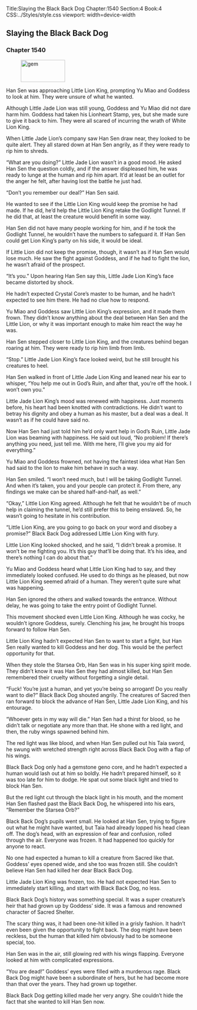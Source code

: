 Title:Slaying the Black Back Dog 
Chapter:1540 
Section:4 
Book:4 
CSS:../Styles/style.css 
viewport: width=device-width
  
## Slaying the Black Back Dog
### Chapter 1540 
<figure>
	<img src="../Images/gem.gif" alt="gem" id="gem" width="120" height="60" />
</figure>
  

  
  Han Sen was approaching Little Lion King, prompting Yu Miao and Goddess to look at him. They were unsure of what he wanted.

Although Little Jade Lion was still young, Goddess and Yu Miao did not dare harm him. Goddess had taken his Lionheart Stamp, yes, but she made sure to give it back to him. They were all scared of incurring the wrath of White Lion King.

When Little Jade Lion’s company saw Han Sen draw near, they looked to be quite alert. They all stared down at Han Sen angrily, as if they were ready to rip him to shreds.

“What are you doing?” Little Jade Lion wasn’t in a good mood. He asked Han Sen the question coldly, and if the answer displeased him, he was ready to lunge at the human and rip him apart. It’d at least be an outlet for the anger he felt, after having lost the battle he just had.

“Don’t you remember our deal?” Han Sen said.

He wanted to see if the Little Lion King would keep the promise he had made. If he did, he’d help the Little Lion King retake the Godlight Tunnel. If he did that, at least the creature would benefit in some way.

Han Sen did not have many people working for him, and if he took the Godlight Tunnel, he wouldn’t have the numbers to safeguard it. If Han Sen could get Lion King’s party on his side, it would be ideal.

If Little Lion did not keep the promise, though, it wasn’t as if Han Sen would lose much. He saw the fight against Goddess, and if he had to fight the lion, he wasn’t afraid of the prospect.

“It’s you.” Upon hearing Han Sen say this, Little Jade Lion King’s face became distorted by shock.

He hadn’t expected Crystal Core’s master to be human, and he hadn’t expected to see him there. He had no clue how to respond.

Yu Miao and Goddess saw Little Lion King’s expression, and it made them frown. They didn’t know anything about the deal between Han Sen and the Little Lion, or why it was important enough to make him react the way he was.

Han Sen stepped closer to Little Lion King, and the creatures behind began roaring at him. They were ready to rip him limb from limb.

“Stop.” Little Jade Lion King’s face looked weird, but he still brought his creatures to heel.

Han Sen walked in front of Little Jade Lion King and leaned near his ear to whisper, “You help me out in God’s Ruin, and after that, you’re off the hook. I won’t own you.”

Little Jade Lion King’s mood was renewed with happiness. Just moments before, his heart had been knotted with contradictions. He didn’t want to betray his dignity and obey a human as his master, but a deal was a deal. It wasn’t as if he could have said no.

Now Han Sen had just told him he’d only want help in God’s Ruin, Little Jade Lion was beaming with happiness. He said out loud, “No problem! If there’s anything you need, just tell me. With me here, I’ll give you my aid for everything.”

Yu Miao and Goddess frowned, not having the faintest idea what Han Sen had said to the lion to make him behave in such a way.

Han Sen smiled. “I won’t need much, but I will be taking Godlight Tunnel. And when it’s taken, you and your people can protect it. From there, any findings we make can be shared half-and-half, as well.”

“Okay,” Little Lion King agreed. Although he felt that he wouldn’t be of much help in claiming the tunnel, he’d still prefer this to being enslaved. So, he wasn’t going to hesitate in his contribution.

“Little Lion King, are you going to go back on your word and disobey a promise?” Black Back Dog addressed Little Lion King with fury.

Little Lion King looked shocked, and he said, “I didn’t break a promise. It won’t be me fighting you. It’s this guy that’ll be doing that. It’s his idea, and there’s nothing I can do about that.”

Yu Miao and Goddess heard what Little Lion King had to say, and they immediately looked confused. He used to do things as he pleased, but now Little Lion King seemed afraid of a human. They weren’t quite sure what was happening.

Han Sen ignored the others and walked towards the entrance. Without delay, he was going to take the entry point of Godlight Tunnel.

This movement shocked even Little Lion King. Although he was cocky, he wouldn’t ignore Goddess, surely. Clenching his jaw, he brought his troops forward to follow Han Sen.

Little Lion King hadn’t expected Han Sen to want to start a fight, but Han Sen really wanted to kill Goddess and her dog. This would be the perfect opportunity for that.

When they stole the Starsea Orb, Han Sen was in his super king spirit mode. They didn’t know it was Han Sen they had almost killed, but Han Sen remembered their cruelty without forgetting a single detail.

“Fuck! You’re just a human, and yet you’re being so arrogant! Do you really want to die?” Black Back Dog shouted angrily. The creatures of Sacred then ran forward to block the advance of Han Sen, Little Jade Lion King, and his entourage.

“Whoever gets in my way will die.” Han Sen had a thirst for blood, so he didn’t talk or negotiate any more than that. He shone with a red light, and then, the ruby wings spawned behind him.

The red light was like blood, and when Han Sen pulled out his Taia sword, he swung with wretched strength right across Black Back Dog with a flap of his wings.

Black Back Dog only had a gemstone geno core, and he hadn’t expected a human would lash out at him so boldly. He hadn’t prepared himself, so it was too late for him to dodge. He spat out some black light and tried to block Han Sen.

But the red light cut through the black light in his mouth, and the moment Han Sen flashed past the Black Back Dog, he whispered into his ears, “Remember the Starsea Orb?”

Black Back Dog’s pupils went small. He looked at Han Sen, trying to figure out what he might have wanted, but Taia had already lopped his head clean off. The dog’s head, with an expression of fear and confusion, rolled through the air. Everyone was frozen. It had happened too quickly for anyone to react.

No one had expected a human to kill a creature from Sacred like that. Goddess’ eyes opened wide, and she too was frozen still. She couldn’t believe Han Sen had killed her dear Black Back Dog.

Little Jade Lion King was frozen, too. He had not expected Han Sen to immediately start killing, and start with Black Back Dog, no less.

Black Back Dog’s history was something special. It was a super creature’s heir that had grown up by Goddess’ side. It was a famous and renowned character of Sacred Shelter.

The scary thing was, it had been one-hit killed in a grisly fashion. It hadn’t even been given the opportunity to fight back. The dog might have been reckless, but the human that killed him obviously had to be someone special, too.

Han Sen was in the air, still glowing red with his wings flapping. Everyone looked at him with complicated expressions.

“You are dead!” Goddess’ eyes were filled with a murderous rage. Black Back Dog might have been a subordinate of hers, but he had become more than that over the years. They had grown up together.

Black Back Dog getting killed made her very angry. She couldn’t hide the fact that she wanted to kill Han Sen now.
